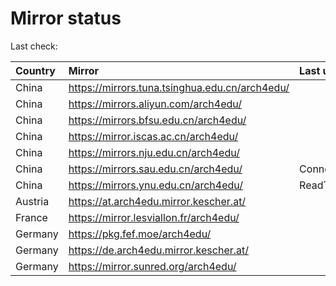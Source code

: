 <script src="./time.js"></script>
# Mirror status
Last check: <script type="text/javascript">localize(1680023860.9345498);</script>

|Country|Mirror|Last update|
|:------|:-----|:----------|
|China|https://mirrors.tuna.tsinghua.edu.cn/arch4edu/|<script type="text/javascript">localize(1679985241);</script>|
|China|https://mirrors.aliyun.com/arch4edu/|<script type="text/javascript">localize(1679942016);</script>|
|China|https://mirrors.bfsu.edu.cn/arch4edu/|<script type="text/javascript">localize(1679985241);</script>|
|China|https://mirror.iscas.ac.cn/arch4edu/|<script type="text/javascript">localize(1679985241);</script>|
|China|https://mirrors.nju.edu.cn/arch4edu/|<script type="text/javascript">localize(1679985241);</script>|
|China|https://mirrors.sau.edu.cn/arch4edu/|ConnectionError|
|China|https://mirrors.ynu.edu.cn/arch4edu/|ReadTimeout|
|Austria|https://at.arch4edu.mirror.kescher.at/|<script type="text/javascript">localize(1679985241);</script>|
|France|https://mirror.lesviallon.fr/arch4edu/|<script type="text/javascript">localize(1679985241);</script>|
|Germany|https://pkg.fef.moe/arch4edu/|<script type="text/javascript">localize(1679985241);</script>|
|Germany|https://de.arch4edu.mirror.kescher.at/|<script type="text/javascript">localize(1679985241);</script>|
|Germany|https://mirror.sunred.org/arch4edu/|<script type="text/javascript">localize(1679985241);</script>|

<script src="./tablefilter/tablefilter.js"></script>
<script src="./table.js"></script>